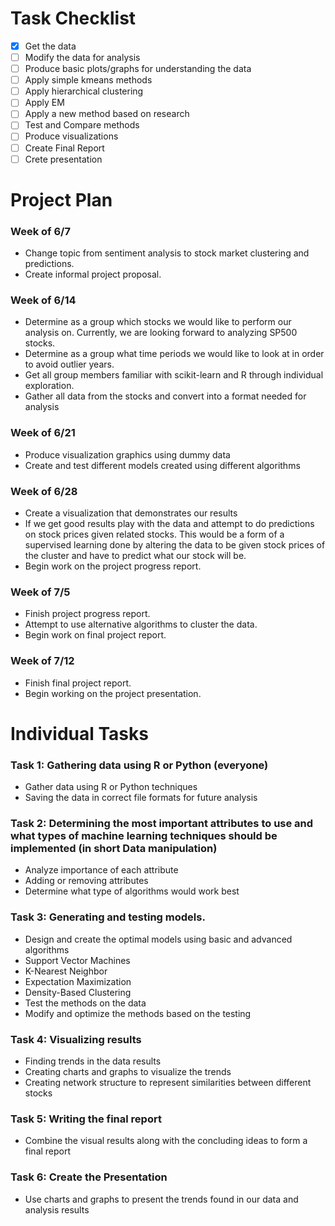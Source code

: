 # Task Checklist
- [x] Get the data
- [ ] Modify the data for analysis
- [ ] Produce basic plots/graphs for understanding the data
- [ ] Apply simple kmeans methods
- [ ] Apply hierarchical clustering
- [ ] Apply EM
- [ ] Apply a new method based on research
- [ ] Test and Compare methods
- [ ] Produce visualizations
- [ ] Create Final Report
- [ ] Crete presentation

# Project Plan

### Week of 6/7
* Change topic from sentiment analysis to stock market clustering and predictions.
* Create informal project proposal.

### Week of 6/14
* Determine as a group which stocks we would like to perform our analysis on. Currently, we are looking forward to analyzing SP500 stocks.
* Determine as a group what time periods we would like to look at in order to avoid outlier years.
* Get all group members familiar with scikit-learn and R through individual exploration.
* Gather all data from the stocks and convert into a format needed for analysis

### Week of 6/21
* Produce visualization graphics using dummy data
* Create and test different models created using different algorithms

### Week of 6/28
* Create a visualization that demonstrates our results
* If we get good results play with the data and attempt to do predictions on stock prices given related stocks. This would be a form of a supervised learning done by altering the data to be given stock prices of the cluster and have to predict what our stock will be.
* Begin work on the project progress report.

### Week of 7/5
* Finish project progress report.
* Attempt to use alternative algorithms to cluster the data.
* Begin work on final project report.

### Week of 7/12
* Finish final project report.
* Begin working on the project presentation.

# Individual Tasks

### Task 1: Gathering data using R or Python (everyone)
* Gather data using R or Python techniques
* Saving the data in correct file formats for future analysis

### Task 2: Determining the most important attributes to use and what types of machine learning techniques should be implemented (in short Data manipulation)
* Analyze importance of each attribute
* Adding or removing attributes
* Determine what type of algorithms would work best	

### Task 3: Generating and testing models.
* Design and create the optimal models using basic and advanced algorithms
* Support Vector Machines
* K-Nearest Neighbor
* Expectation Maximization
* Density-Based Clustering
* Test the methods on the data
* Modify and optimize the methods based on the testing

### Task 4: Visualizing results
* Finding trends in the data results
* Creating charts and graphs to visualize the trends
* Creating network structure to represent similarities between different stocks

### Task 5: Writing the final report
* Combine the visual results along with the concluding ideas to form a final report

### Task 6: Create the Presentation
* Use charts and graphs to present the trends found in our data and analysis results


